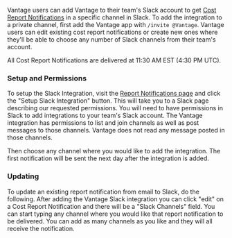 Vantage users can add Vantage to their team's Slack account to get [Cost Report Notifications](/reports/) in a specific channel in Slack. To add the integration to a private channel, first add the Vantage app with `/invite @Vantage`. Vantage users can edit existing cost report notifications or create new ones where they'll be able to choose any number of Slack channels from their team's account.

All Cost Report Notifications are delivered at 11:30 AM EST (4:30 PM UTC).

### Setup and Permissions
To setup the Slack Integration, visit the [Report Notifications page](https://console.vantage.sh/report_notifications) and click the "Setup Slack Integration" button. This will take you to a Slack page describing our requested permissions. You will need to have permissions in Slack to add integrations to your team's Slack account. The Vantage integration has permissions to list and join channels as well as post messages to those channels. Vantage does not read any message posted in those channels.

Then choose any channel where you would like to add the integration. The first notification will be sent the next day after the integration is added.


### Updating
To update an existing report notification from email to Slack, do the following. After adding the Vantage Slack integration you can click "edit" on a Cost Report Notification and there will be a "Slack Channels" field. You can start typing any channel where you would like that report notification to be delivered. You can add as many channels as you like and they will all receive the notification.
